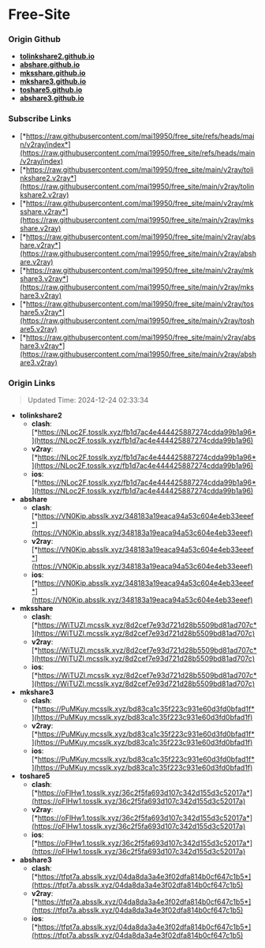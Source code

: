# Free-Site

### Origin Github

- [**tolinkshare2.github.io**](https://github.com/tolinkshare2/tolinkshare2.github.io)
- [**abshare.github.io**](https://github.com/abshare/abshare.github.io)
- [**mksshare.github.io**](https://github.com/mksshare/mksshare.github.io)
- [**mkshare3.github.io**](https://github.com/mkshare3/mkshare3.github.io)
- [**toshare5.github.io**](https://github.com/toshare5/toshare5.github.io)
- [**abshare3.github.io**](https://github.com/abshare3/abshare3.github.io)

### Subscribe Links

- [*https://raw.githubusercontent.com/mai19950/free_site/refs/heads/main/v2ray/index*](https://raw.githubusercontent.com/mai19950/free_site/refs/heads/main/v2ray/index)
- [*https://raw.githubusercontent.com/mai19950/free_site/main/v2ray/tolinkshare2.v2ray*](https://raw.githubusercontent.com/mai19950/free_site/main/v2ray/tolinkshare2.v2ray)
- [*https://raw.githubusercontent.com/mai19950/free_site/main/v2ray/mksshare.v2ray*](https://raw.githubusercontent.com/mai19950/free_site/main/v2ray/mksshare.v2ray)
- [*https://raw.githubusercontent.com/mai19950/free_site/main/v2ray/abshare.v2ray*](https://raw.githubusercontent.com/mai19950/free_site/main/v2ray/abshare.v2ray)
- [*https://raw.githubusercontent.com/mai19950/free_site/main/v2ray/mkshare3.v2ray*](https://raw.githubusercontent.com/mai19950/free_site/main/v2ray/mkshare3.v2ray)
- [*https://raw.githubusercontent.com/mai19950/free_site/main/v2ray/toshare5.v2ray*](https://raw.githubusercontent.com/mai19950/free_site/main/v2ray/toshare5.v2ray)
- [*https://raw.githubusercontent.com/mai19950/free_site/main/v2ray/abshare3.v2ray*](https://raw.githubusercontent.com/mai19950/free_site/main/v2ray/abshare3.v2ray)

### Origin Links

> Updated Time: 2024-12-24 02:33:34

- **tolinkshare2**
  - **clash**: [*https://NLoc2F.tosslk.xyz/fb1d7ac4e444425887274cdda99b1a96*](https://NLoc2F.tosslk.xyz/fb1d7ac4e444425887274cdda99b1a96)
  - **v2ray**: [*https://NLoc2F.tosslk.xyz/fb1d7ac4e444425887274cdda99b1a96*](https://NLoc2F.tosslk.xyz/fb1d7ac4e444425887274cdda99b1a96)
  - **ios**: [*https://NLoc2F.tosslk.xyz/fb1d7ac4e444425887274cdda99b1a96*](https://NLoc2F.tosslk.xyz/fb1d7ac4e444425887274cdda99b1a96)
- **abshare**
  - **clash**: [*https://VN0Kip.absslk.xyz/348183a19eaca94a53c604e4eb33eeef*](https://VN0Kip.absslk.xyz/348183a19eaca94a53c604e4eb33eeef)
  - **v2ray**: [*https://VN0Kip.absslk.xyz/348183a19eaca94a53c604e4eb33eeef*](https://VN0Kip.absslk.xyz/348183a19eaca94a53c604e4eb33eeef)
  - **ios**: [*https://VN0Kip.absslk.xyz/348183a19eaca94a53c604e4eb33eeef*](https://VN0Kip.absslk.xyz/348183a19eaca94a53c604e4eb33eeef)
- **mksshare**
  - **clash**: [*https://WiTUZl.mcsslk.xyz/8d2cef7e93d721d28b5509bd81ad707c*](https://WiTUZl.mcsslk.xyz/8d2cef7e93d721d28b5509bd81ad707c)
  - **v2ray**: [*https://WiTUZl.mcsslk.xyz/8d2cef7e93d721d28b5509bd81ad707c*](https://WiTUZl.mcsslk.xyz/8d2cef7e93d721d28b5509bd81ad707c)
  - **ios**: [*https://WiTUZl.mcsslk.xyz/8d2cef7e93d721d28b5509bd81ad707c*](https://WiTUZl.mcsslk.xyz/8d2cef7e93d721d28b5509bd81ad707c)
- **mkshare3**
  - **clash**: [*https://PuMKuy.mcsslk.xyz/bd83ca1c35f223c931e60d3fd0bfad1f*](https://PuMKuy.mcsslk.xyz/bd83ca1c35f223c931e60d3fd0bfad1f)
  - **v2ray**: [*https://PuMKuy.mcsslk.xyz/bd83ca1c35f223c931e60d3fd0bfad1f*](https://PuMKuy.mcsslk.xyz/bd83ca1c35f223c931e60d3fd0bfad1f)
  - **ios**: [*https://PuMKuy.mcsslk.xyz/bd83ca1c35f223c931e60d3fd0bfad1f*](https://PuMKuy.mcsslk.xyz/bd83ca1c35f223c931e60d3fd0bfad1f)
- **toshare5**
  - **clash**: [*https://oFlHw1.tosslk.xyz/36c2f5fa693d107c342d155d3c52017a*](https://oFlHw1.tosslk.xyz/36c2f5fa693d107c342d155d3c52017a)
  - **v2ray**: [*https://oFlHw1.tosslk.xyz/36c2f5fa693d107c342d155d3c52017a*](https://oFlHw1.tosslk.xyz/36c2f5fa693d107c342d155d3c52017a)
  - **ios**: [*https://oFlHw1.tosslk.xyz/36c2f5fa693d107c342d155d3c52017a*](https://oFlHw1.tosslk.xyz/36c2f5fa693d107c342d155d3c52017a)
- **abshare3**
  - **clash**: [*https://tfpt7a.absslk.xyz/04da8da3a4e3f02dfa814b0cf647c1b5*](https://tfpt7a.absslk.xyz/04da8da3a4e3f02dfa814b0cf647c1b5)
  - **v2ray**: [*https://tfpt7a.absslk.xyz/04da8da3a4e3f02dfa814b0cf647c1b5*](https://tfpt7a.absslk.xyz/04da8da3a4e3f02dfa814b0cf647c1b5)
  - **ios**: [*https://tfpt7a.absslk.xyz/04da8da3a4e3f02dfa814b0cf647c1b5*](https://tfpt7a.absslk.xyz/04da8da3a4e3f02dfa814b0cf647c1b5)
